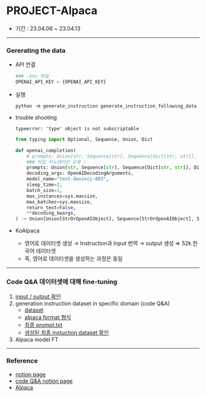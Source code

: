 # PROJECT-Alpaca

- 기간 : 23.04.06 ~ 23.04.13

----
### Gererating the data

- API 연결

    ```python
    ### .env 파일
    OPENAI_API_KEY = {OPENAI_API_KEY}
    ```

- 실행

    ```python -m generate_instruction generate_instruction_following_data```

- trouble shooting

    `typeerror: 'type' object is not subscriptable`

    ```python
    from typing import Optional, Sequence, Union, Dict

    def openai_completion(
        # prompts: Union[str, Sequence[str], Sequence[dict[str, str]], dict[str, str]],
        ### 타입 어노테이션 오류 !
        prompts: Union[str, Sequence[str], Sequence[Dict[str, str]], Dict[str, str]],
        decoding_args: OpenAIDecodingArguments,
        model_name="text-davinci-003",
        sleep_time=2,
        batch_size=1,
        max_instances=sys.maxsize,
        max_batches=sys.maxsize,
        return_text=False,
        **decoding_kwargs,
    ) -> Union[Union[StrOrOpenAIObject], Sequence[StrOrOpenAIObject], Sequence[Sequence[StrOrOpenAIObject]],]:
    ```

- KoAlpaca
  - 영어로 데이터셋 생성 → Instruction과 Input 번역 → output 생성 ⇒ 52k 한국어 데이터셋
  - 즉, 영어로 데이터셋을 생성하는 과정은 동일

----

### Code Q&A 데이터셋에 대해 fine-tuning

1. [input / output 확인](https://github.com/Chaewon-Leee/PROJECT-Alpaca/blob/main/Check_Input%26Output.ipynb)
2. generation instruction dataset in specific domain (code Q&A)
    - [dataset](https://github.com/jadecxliu/codeqa)
    - [alpaca format 형식](https://github.com/Chaewon-Leee/PROJECT-Alpaca/blob/main/code_alpaca/make_dataset.py)
    - [최종 prompt.txt](https://github.com/Chaewon-Leee/PROJECT-Alpaca/blob/main/code_alpaca/code_prompt.txt)
    - [생성된 최종 instuction dataset 확인](https://github.com/Chaewon-Leee/PROJECT-Alpaca/blob/main/code_alpaca/code_regen.json)
3. Alpaca model FT
----
### Reference
- [notion page](https://royal-tiger-88d.notion.site/Alpaca-KoAlpaca-b7584b13b81c45f0bdd2ca1a62d29707)
- [code Q&A notion page](https://www.notion.so/Alpaca-model-in-specific-domain-code-Q-A-6f3c8647f79c4c7585c65ad739fa1394?pvs=4)
- [Alpaca](https://github.com/tatsu-lab/stanford_alpaca)